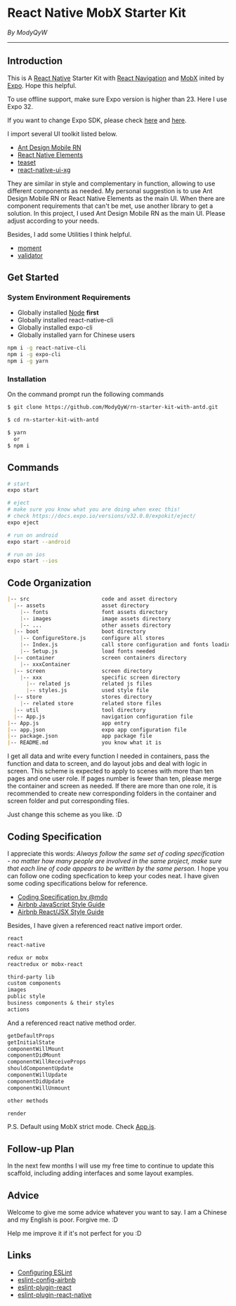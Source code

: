 # React Native MobX Starter Kit

*By ModyQyW*

---

## Introduction

This is A [React Native](https://facebook.github.io/react-native/) Starter Kit with [React Navigation](https://reactnavigation.org/) and [MobX](https://github.com/mobxjs/mobx) inited by [Expo](https://docs.expo.io/). Hope this helpful.

To use offline support, make sure Expo version is higher than 23. Here I use Expo 32.

If you want to change Expo SDK, please check [here](https://docs.expo.io/versions/v32.0.0/workflow/upgrading-expo-sdk-walkthrough) and [here](https://docs.expo.io/versions/v32.0.0/workflow/upgrading-expo).

I import several UI toolkit listed below.

- [Ant Design Mobile RN](https://rn.mobile.ant.design/docs/react/introduce)
- [React Native Elements](https://react-native-training.github.io/react-native-elements/docs/getting_started.html)
- [teaset](https://github.com/rilyu/teaset/blob/master/README.md)
- [react-native-ui-xg](https://github.com/xgfe/react-native-ui-xg)

They are similar in style and complementary in function, allowing to use different components as needed. My personal suggestion is to use Ant Design Mobile RN or React Native Elements as the main UI. When there are component requirements that can't be met, use another library to get a solution. In this project, I used Ant Design Mobile RN as the main UI. Please adjust according to your needs.

Besides, I add some Utilities I think helpful.

- [moment](http://momentjs.com/)
- [validator](https://github.com/chriso/validator.js)

## Get Started

### System Environment Requirements

- Globally installed [Node](https://nodejs.org/en/) **first**
- Globally installed react-native-cli
- Globally installed expo-cli
- Globally installed yarn for Chinese users

```sh
npm i -g react-native-cli
npm i -g expo-cli
npm i -g yarn
```

### Installation

On the command prompt run the following commands

```sh
$ git clone https://github.com/ModyQyW/rn-starter-kit-with-antd.git

$ cd rn-starter-kit-with-antd

$ yarn
  or
$ npm i
```

## Commands

```sh
# start
expo start

# eject
# make sure you know what you are doing when exec this!
# check https://docs.expo.io/versions/v32.0.0/expokit/eject/
expo eject

# run on android
expo start --android

# run on ios
expo start --ios
```

## Code Organization

```md
|-- src                       code and asset directory
  |-- assets                  asset directory
    |-- fonts                 font assets directory
    |-- images                image assets directory
    |-- ...                   other assets directory
  |-- boot                    boot directory
    |-- ConfigureStore.js     configure all stores
    |-- Index.js              call store configuration and fonts loading
    |-- Setup.js              load fonts needed
  |-- container               screen containers directory
    |-- xxxContainer
  |-- screen                  screen directory
    |-- xxx                   specific screen directory
      |-- related js          related js files
      |-- styles.js           used style file
  |-- store                   stores directory
    |-- related store         related store files
  |-- util                    tool directory
  |-- App.js                  navigation configuration file
|-- App.js                    app entry
|-- app.json                  expo app configuration file
|-- package.json              app package file
|-- README.md                 you know what it is
```

I get all data and write every function I needed in containers, pass the function and data to screen, and do layout jobs and deal with logic in screen. This scheme is expected to apply to scenes with more than ten pages and one user role. If pages number is fewer than ten, please merge the container and screen as needed. If there are more than one role, it is recommended to create new corresponding folders in the container and screen folder and put corresponding files.

Just change this scheme as you like. :D

## Coding Specification

I appreciate this words: *Always follow the same set of coding specification - no matter how many people are involved in the same project, make sure that each line of code appears to be written by the same person.* I hope you can follow one coding specfication to keep your codes neat. I have given some coding specifications below for reference.

- [Coding Specification by @mdo](http://codeguide.co/)
- [Airbnb JavaScript Style Guide](https://github.com/airbnb/javascript)
- [Airbnb React/JSX Style Guide](https://github.com/airbnb/javascript/tree/master/react)

Besides, I have given a referenced react native import order.

```md
react
react-native

redux or mobx
reactredux or mobx-react

third-party lib
custom components
images
public style
business components & their styles
actions
```

And a referenced react native method order.

```md
getDefaultProps
getInitialState
componentWillMount
componentDidMount
componentWillReceiveProps
shouldComponentUpdate
componentWillUpdate
componentDidUpdate
componentWillUnmount

other methods

render
```

P.S. Default using MobX strict mode. Check [App.js](./src/App.js).

## Follow-up Plan

In the next few months I will use my free time to continue to update this scaffold, including adding interfaces and some layout examples.

## Advice

Welcome to give me some advice whatever you want to say. I am a Chinese and my English is poor. Forgive me. :D

Help me improve it if it's not perfect for you :D

## Links

- [Configuring ESLint](https://eslint.org/)
- [eslint-config-airbnb](https://www.npmjs.com/package/eslint-config-airbnb)
- [eslint-plugin-react](https://www.npmjs.com/package/eslint-plugin-react)
- [eslint-plugin-react-native](https://www.npmjs.com/package/eslint-plugin-react-native)